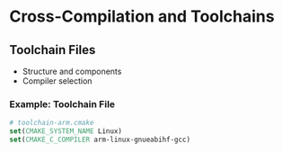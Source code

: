 # Cross-Compilation and Toolchains

## Toolchain Files
- Structure and components
- Compiler selection

### Example: Toolchain File
```cmake
# toolchain-arm.cmake
set(CMAKE_SYSTEM_NAME Linux)
set(CMAKE_C_COMPILER arm-linux-gnueabihf-gcc)
```
